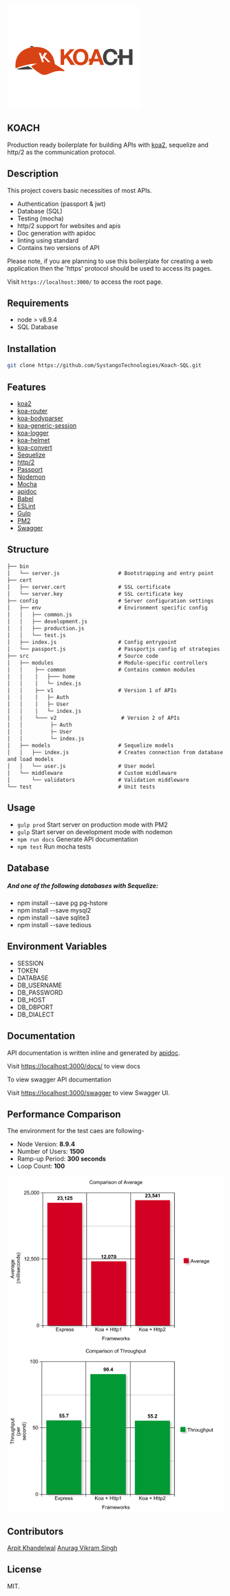 ![KOACH](https://github.com/SystangoTechnologies/Koach/blob/master/static/koach.png)

## KOACH
Production ready boilerplate for building APIs with [koa2](https://github.com/koajs/koa/), sequelize and http/2 as the communication protocol.

## Description
This project covers basic necessities of most APIs.
* Authentication (passport & jwt)
* Database (SQL)
* Testing (mocha)
* http/2 support for websites and apis
* Doc generation with apidoc
* linting using standard
* Contains two versions of API

Please note, if you are planning to use this boilerplate for creating a web application then the 'https' protocol should be used to access its pages.

Visit `https://localhost:3000/` to access the root page.

## Requirements
* node > v8.9.4
* SQL Database

## Installation
```bash
git clone https://github.com/SystangoTechnologies/Koach-SQL.git
```

## Features
* [koa2](https://github.com/koajs/koa)
* [koa-router](https://github.com/alexmingoia/koa-router)
* [koa-bodyparser](https://github.com/koajs/bodyparser)
* [koa-generic-session](https://github.com/koajs/generic-session)
* [koa-logger](https://github.com/koajs/logger)
* [koa-helmet](https://github.com/venables/koa-helmet)
* [koa-convert](https://github.com/koajs/convert)
* [Sequelize](https://github.com/sequelize/sequelize)
* [http/2](https://github.com/molnarg/node-http2)
* [Passport](http://passportjs.org/)
* [Nodemon](http://nodemon.io/)
* [Mocha](https://mochajs.org/)
* [apidoc](http://apidocjs.com/)
* [Babel](https://github.com/babel/babel)
* [ESLint](http://eslint.org/)
* [Gulp](https://github.com/gulpjs/gulp/)
* [PM2](https://github.com/Unitech/pm2/)
* [Swagger](https://github.com/swagger-api/)

## Structure
```
├── bin
│   └── server.js                   # Bootstrapping and entry point
├── cert
│   ├── server.cert                 # SSL certificate
│   └── server.key                  # SSL certificate key
├── config                          # Server configuration settings
│   ├── env                         # Environment specific config
│   │   ├── common.js
│   │   ├── development.js
│   │   ├── production.js
│   │   └── test.js
│   ├── index.js                    # Config entrypoint
│   └── passport.js                 # Passportjs config of strategies
├── src                             # Source code
│   ├── modules                     # Module-specific controllers
│   │    ├── common                 # Contains common modules
│   │    │   ├─── home              
│   │    │   └─ index.js
│   │    ├── v1                     # Version 1 of APIs
│   │    │   ├─ Auth
│   │    │   ├─ User   
│   │    │   └─ index.js            
│   │    └─── v2                     # Version 2 of APIs
│   │         ├─ Auth
│   │         ├─ User   
│   │         └─ index.js
│   ├── models                      # Sequelize models
│   │   ├── index.js                # Creates connection from database and load models
│   │   └── user.js                 # User model
│   └── middleware                  # Custom middleware
│       └── validators              # Validation middleware
└── test                            # Unit tests
```

## Usage
* `gulp prod` Start server on production mode with PM2
* `gulp` Start server on development mode with nodemon
* `npm run docs` Generate API documentation
* `npm test` Run mocha tests

## Database
##### And one of the following databases with Sequelize:
* npm install --save pg pg-hstore
* npm install --save mysql2
* npm install --save sqlite3
* npm install --save tedious

## Environment Variables
* SESSION
* TOKEN
* DATABASE
* DB_USERNAME
* DB_PASSWORD
* DB_HOST
* DB_DBPORT
* DB_DIALECT

## Documentation
API documentation is written inline and generated by [apidoc](http://apidocjs.com/).

Visit [https://localhost:3000/docs/](https://localhost:3000/docs/) to view docs

To view swagger API documentation

Visit [https://localhost:3000/swagger](https://localhost:3000/swagger) to view Swagger UI.

## Performance Comparison
The environment for the test caes are following-
* Node Version: **8.9.4**
* Number of Users: **1500**
* Ramp-up Period: **300 seconds**
* Loop Count: **100**

![Average](https://raw.githubusercontent.com/SystangoTechnologies/Koach/master/static/Average.png)
![Throughput](https://github.com/SystangoTechnologies/Koach/raw/master/static/Throughput.png)

## Contributors
[Arpit Khandelwal](https://github.com/arpit-systango)
[Anurag Vikram Singh](https://github.com/avsingh-systango)

## License
MIT.
